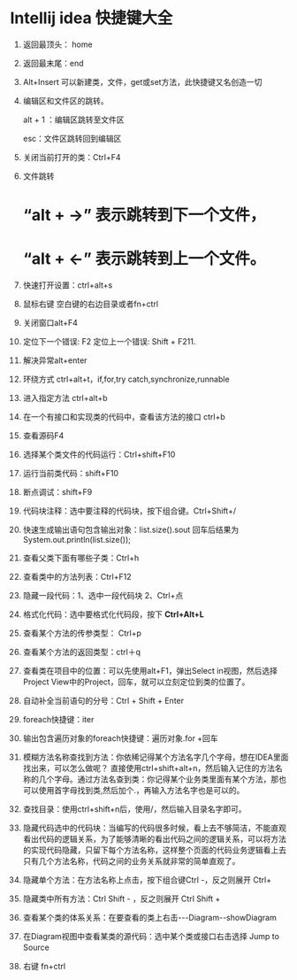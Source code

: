 # Intellij idea 快捷键大全

1. 返回最顶头： home

2. 返回最末尾：end

3. Alt+Insert  可以新建类，文件，get或set方法，此快捷键又名创造一切

4. 编辑区和文件区的跳转。                                                                                                          

   alt + 1 ：编辑区跳转至文件区

   esc：文件区跳转回到编辑区

5. 关闭当前打开的类：Ctrl+F4

6. 文件跳转                                                                                                                                   

     # “alt + →” 表示跳转到下一个文件，

     # “alt + ←” 表示跳转到上一个文件。

7. 快速打开设置：ctrl+alt+s

8. 鼠标右键 空白键的右边目录或者fn+ctrl

9. 关闭窗口alt+F4

10. 定位下一个错误: F2 定位上一个错误: Shift + F211. 

11. 解决异常alt+enter

12. 环绕方式 ctrl+alt+t，if,for,try catch,synchronize,runnable

13. 进入指定方法 ctrl+alt+b

14. 在一个有接口和实现类的代码中，查看该方法的接口 ctrl+b

15. 查看源码F4

16. 选择某个类文件的代码运行：Ctrl+shift+F10

17. 运行当前类代码：shift+F10

18. 断点调试：shift+F9

19. 代码块注释：选中要注释的代码块，按下组合键。Ctrl+Shift+/ 

20. 快速生成输出语句包含输出对象：list.size().sout  回车后结果为 System.out.println(list.size());

21. 查看父类下面有哪些子类：Ctrl+h

22. 查看类中的方法列表：Ctrl+F12

23. 隐藏一段代码：1、选中一段代码块  2、Ctrl+点 

24. 格式化代码：选中要格式化代码段，按下 **Ctrl+Alt+L**

25. 查看某个方法的传参类型： Ctrl+p

26. 查看某个方法的返回类型：ctrl＋q

27. 查看类在项目中的位置：可以先使用alt+F1，弹出Select in视图，然后选择Project View中的Project，回车，就可以立刻定位到类的位置了。

28. 自动补全当前语句的分号：Ctrl + Shift + Enter

29. foreach快捷键：iter

30. 输出包含遍历对象的foreach快捷键：遍历对象.for +回车

31. 模糊方法名称查找到方法：你依稀记得某个方法名字几个字母，想在IDEA里面找出来，可以怎么做呢？ 直接使用ctrl+shift+alt+n，然后输入记住的方法名称的几个字母。通过方法名查到类：你记得某个业务类里面有某个方法，那也可以使用首字母找到类,然后加个.，再输入方法名字也是可以的。

32. 查找目录：使用ctrl+shift+n后，使用/，然后输入目录名字即可。

33. 隐藏代码选中的代码块：当编写的代码很多时候，看上去不够简洁，不能直观看出代码的逻辑关系，为了能够清晰的看出代码之间的逻辑关系，可以将方法的实现代码隐藏，只留下每个方法名称，这样整个页面的代码业务逻辑看上去只有几个方法名称，代码之间的业务关系就非常的简单直观了。

34. 隐藏单个方法：在方法名称上点击，按下组合键Ctrl -，反之则展开 Ctrl+ 

35. 隐藏类中所有方法：Ctrl Shift - ，反之则展开 Ctrl Shift +

36. 查看某个类的体系关系：在要查看的类上右击---Diagram--showDiagram

37. 在Diagram视图中查看某类的源代码：选中某个类或接口右击选择 Jump to Source　
38. 右键 fn+ctrl
